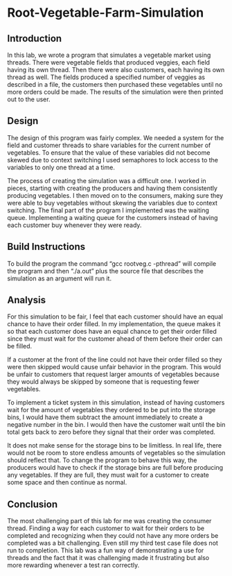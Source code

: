 # Root-Vegetable-Farm-Simulation

## Introduction
In this lab, we wrote a program that simulates a vegetable market using threads. There were vegetable fields that produced veggies, each field having its own thread. Then there were also customers, each having its own thread as well. The fields produced a specified number of veggies as described in a file, the customers then purchased these vegetables until no more orders could be made. The results of the simulation were then printed out to the user.

## Design
The design of this program was fairly complex. We needed a system for the field and customer threads to share variables for the current number of vegetables. To ensure that the value of these variables did not become skewed due to context switching I used semaphores to lock access to the variables to only one thread at a time.
  
The process of creating the simulation was a difficult one. I worked in pieces, starting with creating the producers and having them consistently producing vegetables. I then moved on to the consumers, making sure they were able to buy vegetables without skewing the variables due to context switching. The final part of the program I implemented was the waiting queue. Implementing a waiting queue for the customers instead of having each customer buy whenever they were ready.

## Build Instructions
To build the program the command “gcc rootveg.c -pthread” will compile the program and then “./a.out” plus the source file that describes the simulation as an argument will run it.

## Analysis
For this simulation to be fair, I feel that each customer should have an equal chance to have their order filled. In my implementation, the queue makes it so that each customer does have an equal chance to get their order filled since they must wait for the customer ahead of them before their order can be filled.
  
If a customer at the front of the line could not have their order filled so they were then skipped would cause unfair behavior in the program. This would be unfair to customers that request larger amounts of vegetables because they would always be skipped by someone that is requesting fewer vegetables.
  
To implement a ticket system in this simulation, instead of having customers wait for the amount of vegetables they ordered to be put into the storage bins, I would have them subtract the amount immediately to create a negative number in the bin. I would then have the customer wait until the bin total gets back to zero before they signal that their order was completed.
  
It does not make sense for the storage bins to be limitless. In real life, there would not be room to store endless amounts of vegetables so the simulation should reflect that. To change the program to behave this way, the producers would have to check if the storage bins are full before producing any vegetables. If they are full, they must wait for a customer to create some space and then continue as normal.

## Conclusion
The most challenging part of this lab for me was creating the consumer thread. Finding a way for each customer to wait for their orders to be completed and recognizing when they could not have any more orders be completed was a bit challenging. Even still my third test case file does not run to completion. This lab was a fun way of demonstrating a use for threads and the fact that it was challenging made it frustrating but also more rewarding whenever a test ran correctly.
